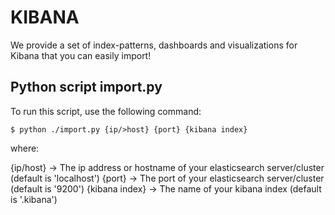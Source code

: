 # KIBANA

We provide a set of index-patterns, dashboards and visualizations for Kibana that you can easily import!

## Python script import.py

To run this script, use the following command:

```
$ python ./import.py {ip/>host} {port} {kibana index}
```

where:

{ip/host}        ->  The ip address or hostname of your elasticsearch server/cluster (default is 'localhost')
{port}           ->  The port of your elasticsearch server/cluster (default is '9200')
{kibana index}   ->  The name of your kibana index (default is '.kibana')
